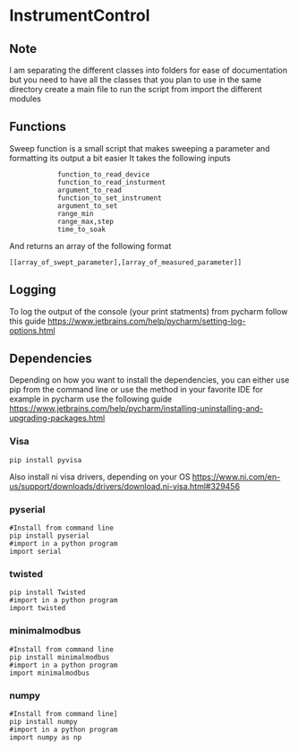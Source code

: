 
# InstrumentControl

## Note
I am separating the different classes into folders for ease of documentation but you need to have all the classes that you plan to use in the same directory
create a main file to run the script from
import the different modules

## Functions
Sweep function is a small script that makes sweeping a parameter and formatting its output a bit easier
It takes the following inputs
```
            function_to_read_device
			function_to_read_insturment
			argument_to_read
			function_to_set_instrument
			argument_to_set
			range_min
			range_max,step
			time_to_soak
```
And returns an array of the following format
```
[[array_of_swept_parameter],[array_of_measured_parameter]]
```

## Logging
To log the output of the console (your print statments) from pycharm follow this guide
https://www.jetbrains.com/help/pycharm/setting-log-options.html
## Dependencies
Depending on how you want to install the dependencies, you can either use pip from the command line or use the method in your favorite IDE
for example in pycharm use the following guide
https://www.jetbrains.com/help/pycharm/installing-uninstalling-and-upgrading-packages.html
### Visa
```
pip install pyvisa

```
Also install ni visa drivers, depending on your OS
https://www.ni.com/en-us/support/downloads/drivers/download.ni-visa.html#329456
### pyserial
```
#Install from command line
pip install pyserial
#import in a python program
import serial
```

### twisted

```
pip install Twisted
#import in a python program
import twisted
```

### minimalmodbus
```
#Install from command line
pip install minimalmodbus
#import in a python program
import minimalmodbus
```

### numpy
```
#Install from command line]
pip install numpy
#import in a python program
import numpy as np
```